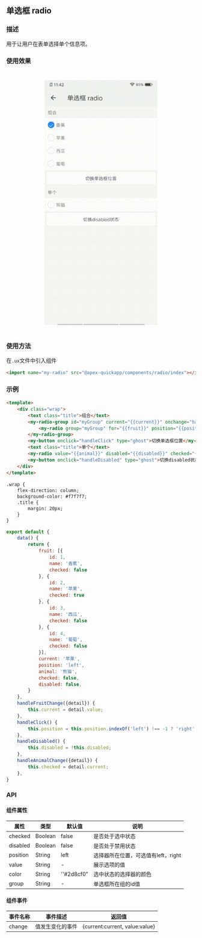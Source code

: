 ## 单选框 radio

### 描述

用于让用户在表单选择单个信息项。

### 使用效果

<div style="text-align: center;margin: 40px;"><img src="../assets/radio.gif" style="width:300px" /></div>

### 使用方法

在`.ux`文件中引入组件

```html
<import name="my-radio" src="@apex-quickapp/components/radio/index"></import>
```

### 示例

```html
<template>
    <div class="wrap">
        <text class="title">组合</text>
        <my-radio-group id="myGroup" current="{{current}}" onchange="handleFruitChange">
            <my-radio group="myGroup" for="{{fruit}}" position="{{position}}" value="{{$item.name}}"></my-radio>
        </my-radio-group>
        <my-button onclick="handleClick" type="ghost">切换单选框位置</my-button>
        <text class="title">单个</text>
        <my-radio value="{{animal}}" disabled="{{disabled}}" checked="{{checked}}" onchange="handleAnimalChange"></my-radio>
        <my-button onclick="handleDisabled" type="ghost">切换disabled状态</my-button>
    </div>
</template>
```

```less
.wrap {
    flex-direction: column;
    background-color: #f7f7f7;
    .title {
        margin: 20px;
    }
}
```

```javascript
export default {
    data() {
        return {
            fruit: [{
                id: 1,
                name: '香蕉',
                checked: false
            }, {
                id: 2,
                name: '苹果',
                checked: true
            }, {
                id: 3,
                name: '西瓜',
                checked: false
            }, {
                id: 4,
                name: '葡萄',
                checked: false
            }],
            current: '苹果',
            position: 'left',
            animal: '熊猫',
            checked: false,
            disabled: false,
        }
    },
    handleFruitChange({detail}) {
        this.current = detail.value;
    },
    handleClick() {
        this.position = this.position.indexOf('left') !== -1 ? 'right' : 'left';
    },
    handleDisabled() {
        this.disabled = !this.disabled;
    },
    handleAnimalChange({detail}) {
        this.checked = detail.current;
    },
}
```

### API

#### 组件属性

| 属性     | 类型    | 默认值     | 说明                                |
| -------- | ------- | ---------- | ----------------------------------- |
| checked  | Boolean | false      | 是否处于选中状态                    |
| disabled | Boolean | false      | 是否处于禁用状态                    |
| position | String  | left       | 选择器所在位置，可选值有left，right |
| value    | String  | -          | 展示选项的值                        |
| color    | String  | ''#2d8cf0" | 选中状态的选择器的颜色              |
| group    | String  | -          | 单选框所在组的id值                  |

#### 组件事件

| 事件名称 | 事件描述         | 返回值                         |
| -------- | ---------------- | ------------------------------ |
| change   | 值发生变化的事件 | {current:current, value:value} |